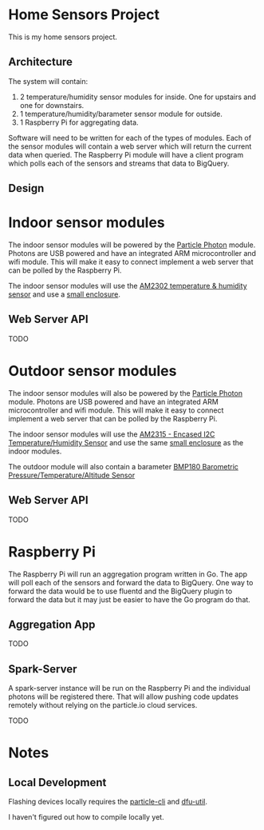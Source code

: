 # Home Sensors Project

This is my home sensors project.

## Architecture

The system will contain:

1. 2 temperature/humidity sensor modules for inside. One for upstairs and one for downstairs.
1. 1 temperature/humidity/barameter sensor module for outside.
1. 1 Raspberry Pi for aggregating data.

Software will need to be written for each of the types of modules. Each of the
sensor modules will contain a web server which will return the current data when
queried. The Raspberry Pi module will have a client program which polls each
of the sensors and streams that data to BigQuery.

## Design

# Indoor sensor modules

The indoor sensor modules will be powered by the [Particle
Photon](https://store.particle.io/?product=particle-photon) module. Photons are
USB powered and have an integrated ARM microcontroller and wifi module. This will
make it easy to connect implement a web server that can be polled by the Raspberry Pi.

The indoor sensor modules will use the [AM2302 temperature & humidity
sensor](https://www.adafruit.com/products/393) and use a [small
enclosure](http://www.alibaba.com/product-detail/Hot-selling-small-electric-plastic-enclosure_60269810523.html?spm=a2700.7724857.35.1.5RfGUV).

## Web Server API

TODO

# Outdoor sensor modules

The indoor sensor modules will also be powered by the [Particle
Photon](https://store.particle.io/?product=particle-photon) module. Photons are
USB powered and have an integrated ARM microcontroller and wifi module. This will
make it easy to connect implement a web server that can be polled by the Raspberry Pi.

The indoor sensor modules will use the [AM2315 - Encased I2C
Temperature/Humidity Sensor](https://www.adafruit.com/products/1293) and use
the same [small
enclosure](http://www.alibaba.com/product-detail/Hot-selling-small-electric-plastic-enclosure_60269810523.html?spm=a2700.7724857.35.1.5RfGUV)
as the indoor modules.

The outdoor module will also contain a barameter [BMP180 Barometric Pressure/Temperature/Altitude Sensor]()

## Web Server API

TODO

# Raspberry Pi

The Raspberry Pi will run an aggregation program written in Go. The app will
poll each of the sensors and forward the data to BigQuery. One way to forward
the data would be to use fluentd and the BigQuery plugin to forward the data
but it may just be easier to have the Go program do that.


## Aggregation App

TODO

## Spark-Server

A spark-server instance will be run on the Raspberry Pi and the individual photons
will be registered there. That will allow pushing code updates remotely without relying
on the particle.io cloud services.

TODO

# Notes

## Local Development

Flashing devices locally requires the
[particle-cli](https://github.com/spark/particle-cli) and
[dfu-util](http://dfu-util.sourceforge.net/).

I haven't figured out how to compile locally yet.
